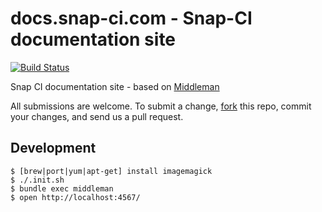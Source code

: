 # docs.snap-ci.com - Snap-CI documentation site

[![Build Status](https://snap-ci.com/snap-ci/docs.snap-ci.com/branch/master/build_image)](https://snap-ci.com/snap-ci/docs.snap-ci.com/branch/master)

Snap CI documentation site - based on [Middleman](https://middlemanapp.com/)

All submissions are welcome. To submit a change, [fork](https://github.com/snap-ci/docs.snap-ci.com/fork) this repo, commit your changes, and send us a pull request.

## Development

```
$ [brew|port|yum|apt-get] install imagemagick
$ ./.init.sh
$ bundle exec middleman
$ open http://localhost:4567/
```
